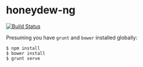 # honeydew-ng #

[![Build Status](https://travis-ci.org/gempesaw/honeydew-ng.png?branch=master)](https://travis-ci.org/gempesaw/honeydew-ng)

Presuming you have `grunt` and `bower` installed globally:

```
$ npm install
$ bower install
$ grunt serve
```
